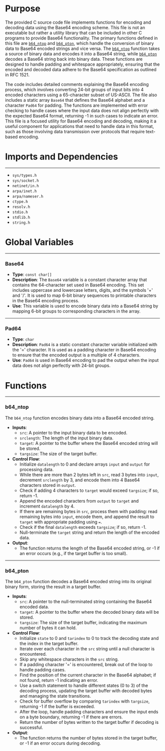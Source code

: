 # Purpose
The provided C source code file implements functions for encoding and decoding data using the Base64 encoding scheme. This file is not an executable but rather a utility library that can be included in other C programs to provide Base64 functionality. The primary functions defined in this file are [`b64_ntop`](#b64_ntop) and [`b64_pton`](#b64_pton), which handle the conversion of binary data to Base64 encoded strings and vice versa. The [`b64_ntop`](#b64_ntop) function takes a source of binary data and encodes it into a Base64 string, while [`b64_pton`](#b64_pton) decodes a Base64 string back into binary data. These functions are designed to handle padding and whitespace appropriately, ensuring that the encoded and decoded data adhere to the Base64 specification as outlined in RFC 1521.

The code includes detailed comments explaining the Base64 encoding process, which involves converting 24-bit groups of input bits into 4 encoded characters using a 65-character subset of US-ASCII. The file also includes a static array `Base64` that defines the Base64 alphabet and a character `Pad64` for padding. The functions are implemented with error checking to handle cases where the input data does not align perfectly with the expected Base64 format, returning -1 in such cases to indicate an error. This file is a focused utility for Base64 encoding and decoding, making it a useful component for applications that need to handle data in this format, such as those involving data transmission over protocols that require text-based encoding.
# Imports and Dependencies

---
- `sys/types.h`
- `sys/socket.h`
- `netinet/in.h`
- `arpa/inet.h`
- `arpa/nameser.h`
- `ctype.h`
- `resolv.h`
- `stdio.h`
- `stdlib.h`
- `string.h`


# Global Variables

---
### Base64
- **Type**: ``const char[]``
- **Description**: The `Base64` variable is a constant character array that contains the 64-character set used in Base64 encoding. This set includes uppercase and lowercase letters, digits, and the symbols '+' and '/'. It is used to map 6-bit binary sequences to printable characters in the Base64 encoding process.
- **Use**: This variable is used to encode binary data into a Base64 string by mapping 6-bit groups to corresponding characters in the array.


---
### Pad64
- **Type**: `char`
- **Description**: `Pad64` is a static constant character variable initialized with the '=' character. It is used as a padding character in Base64 encoding to ensure that the encoded output is a multiple of 4 characters.
- **Use**: `Pad64` is used in Base64 encoding to pad the output when the input data does not align perfectly with 24-bit groups.


# Functions

---
### b64_ntop<!-- {{#callable:b64_ntop}} -->
The `b64_ntop` function encodes binary data into a Base64 encoded string.
- **Inputs**:
    - `src`: A pointer to the input binary data to be encoded.
    - `srclength`: The length of the input binary data.
    - `target`: A pointer to the buffer where the Base64 encoded string will be stored.
    - `targsize`: The size of the target buffer.
- **Control Flow**:
    - Initialize `datalength` to 0 and declare arrays `input` and `output` for processing data.
    - While there are more than 2 bytes left in `src`, read 3 bytes into `input`, decrement `srclength` by 3, and encode them into 4 Base64 characters stored in `output`.
    - Check if adding 4 characters to `target` would exceed `targsize`; if so, return -1.
    - Append the encoded characters from `output` to `target` and increment `datalength` by 4.
    - If there are remaining bytes in `src`, process them with padding: read remaining bytes into `input`, encode them, and append the result to `target` with appropriate padding using `=`.
    - Check if the final `datalength` exceeds `targsize`; if so, return -1.
    - Null-terminate the `target` string and return the length of the encoded data.
- **Output**:
    - The function returns the length of the Base64 encoded string, or -1 if an error occurs (e.g., if the target buffer is too small).


---
### b64_pton<!-- {{#callable:b64_pton}} -->
The `b64_pton` function decodes a Base64 encoded string into its original binary form, storing the result in a target buffer.
- **Inputs**:
    - `src`: A pointer to the null-terminated string containing the Base64 encoded data.
    - `target`: A pointer to the buffer where the decoded binary data will be stored.
    - `targsize`: The size of the target buffer, indicating the maximum number of bytes it can hold.
- **Control Flow**:
    - Initialize `state` to 0 and `tarindex` to 0 to track the decoding state and the index in the target buffer.
    - Iterate over each character in the `src` string until a null character is encountered.
    - Skip any whitespace characters in the `src` string.
    - If a padding character '=' is encountered, break out of the loop to handle padding cases.
    - Find the position of the current character in the Base64 alphabet; if not found, return -1 indicating an error.
    - Use a switch statement to handle different states (0 to 3) of the decoding process, updating the target buffer with decoded bytes and managing the state transitions.
    - Check for buffer overflow by comparing `tarindex` with `targsize`, returning -1 if the buffer is exceeded.
    - After the loop, handle padding characters and ensure the input ends on a byte boundary, returning -1 if there are errors.
    - Return the number of bytes written to the target buffer if decoding is successful.
- **Output**:
    - The function returns the number of bytes stored in the target buffer, or -1 if an error occurs during decoding.


